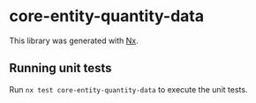 # core-entity-quantity-data

This library was generated with [Nx](https://nx.dev).

## Running unit tests

Run `nx test core-entity-quantity-data` to execute the unit tests.
